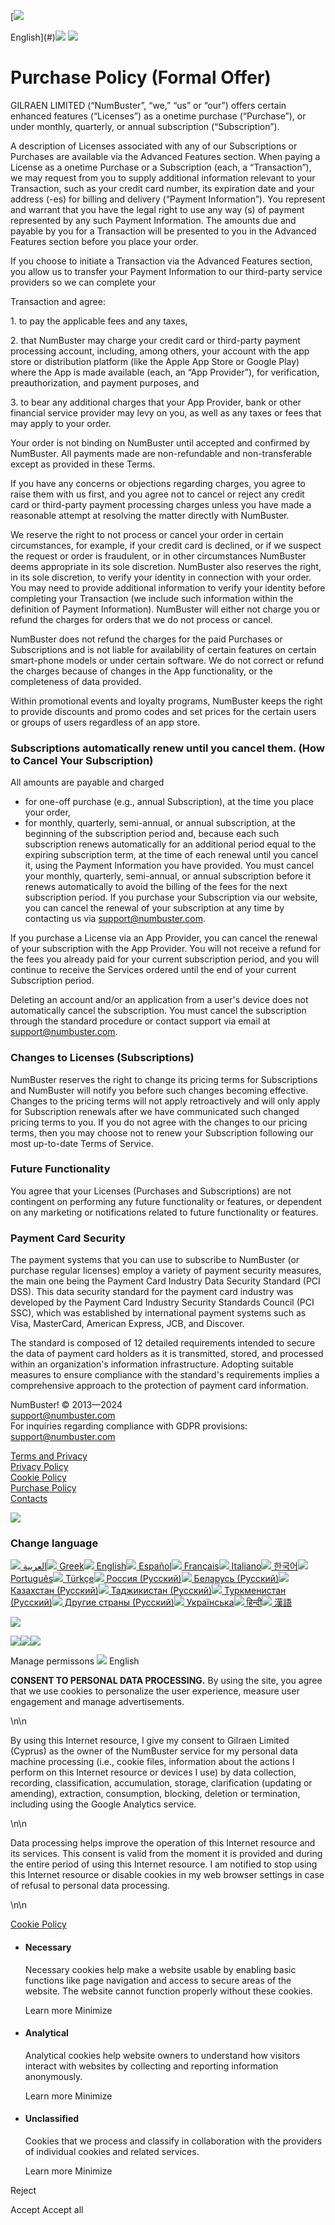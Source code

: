 [![](/images/flag/english.png)

English](#)[![](/images/logo_top_text.svg)](https://numbuster.com/en) [![](/images/logo_top.svg)](https://numbuster.com/en)[](#)

Purchase Policy (Formal Offer)
==============================

GILRAEN LIMITED (“NumBuster”, “we,” “us” or “our”) offers certain enhanced features (“Licenses”) as a onetime purchase (“Purchase”), or under monthly, quarterly, or annual subscription (“Subscription”).

A description of Licenses associated with any of our Subscriptions or Purchases are available via the Advanced Features section. When paying a License as a onetime Purchase or a Subscription (each, a “Transaction”), we may request from you to supply additional information relevant to your Transaction, such as your credit card number, its expiration date and your address (-es) for billing and delivery (“Payment Information”). You represent and warrant that you have the legal right to use any way (s) of payment represented by any such Payment Information. The amounts due and payable by you for a Transaction will be presented to you in the Advanced Features section before you place your order.

If you choose to initiate a Transaction via the Advanced Features section, you allow us to transfer your Payment Information to our third-party service providers so we can complete your

Transaction and agree:

1\. to pay the applicable fees and any taxes,

2\. that NumBuster may charge your credit card or third-party payment processing account, including, among others, your account with the app store or distribution platform (like the Apple App Store or Google Play) where the App is made available (each, an “App Provider”), for verification, preauthorization, and payment purposes, and

3\. to bear any additional charges that your App Provider, bank or other financial service provider may levy on you, as well as any taxes or fees that may apply to your order.

Your order is not binding on NumBuster until accepted and confirmed by NumBuster. All payments made are non-refundable and non-transferable except as provided in these Terms.

If you have any concerns or objections regarding charges, you agree to raise them with us first, and you agree not to cancel or reject any credit card or third-party payment processing charges unless you have made a reasonable attempt at resolving the matter directly with NumBuster.

We reserve the right to not process or cancel your order in certain circumstances, for example, if your credit card is declined, or if we suspect the request or order is fraudulent, or in other circumstances NumBuster deems appropriate in its sole discretion. NumBuster also reserves the right, in its sole discretion, to verify your identity in connection with your order. You may need to provide additional information to verify your identity before completing your Transaction (we include such information within the definition of Payment Information). NumBuster will either not charge you or refund the charges for orders that we do not process or cancel.

NumBuster does not refund the charges for the paid Purchases or Subscriptions and is not liable for availability of certain features on certain smart-phone models or under certain software. We do not correct or refund the charges because of changes in the App functionality, or the completeness of data provided.

Within promotional events and loyalty programs, NumBuster keeps the right to provide discounts and promo codes and set prices for the certain users or groups of users regardless of an app store.

  
  
  

### **Subscriptions automatically renew until you cancel them. (How to Cancel Your Subscription)**

All amounts are payable and charged

* for one-off purchase (e.g., annual Subscription), at the time you place your order,
* for monthly, quarterly, semi-annual, or annual subscription, at the beginning of the subscription period and, because each such subscription renews automatically for an additional period equal to the expiring subscription term, at the time of each renewal until you cancel it, using the Payment Information you have provided. You must cancel your monthly, quarterly, semi-annual, or annual subscription before it renews automatically to avoid the billing of the fees for the next subscription period. If you purchase your Subscription via our website, you can cancel the renewal of your subscription at any time by contacting us via support@numbuster.com.

If you purchase a License via an App Provider, you can cancel the renewal of your subscription with the App Provider. You will not receive a refund for the fees you already paid for your current subscription period, and you will continue to receive the Services ordered until the end of your current Subscription period.

Deleting an account and/or an application from a user's device does not automatically cancel the subscription. You must cancel the subscription through the standard procedure or contact support via email at [support@numbuster.com](mailto:support@numbuster.com).

  
  
  

### **Changes to Licenses (Subscriptions)**

NumBuster reserves the right to change its pricing terms for Subscriptions and NumBuster will notify you before such changes becoming effective. Changes to the pricing terms will not apply retroactively and will only apply for Subscription renewals after we have communicated such changed pricing terms to you. If you do not agree with the changes to our pricing terms, then you may choose not to renew your Subscription following our most up-to-date Terms of Service.

  
  
  

### **Future Functionality**

You agree that your Licenses (Purchases and Subscriptions) are not contingent on performing any future functionality or features, or dependent on any marketing or notifications related to future functionality or features.

  
  

### **Payment Card Security**

The payment systems that you can use to subscribe to NumBuster (or purchase regular licenses) employ a variety of payment security measures, the main one being the Payment Card Industry Data Security Standard (PCI DSS). This data security standard for the payment card industry was developed by the Payment Card Industry Security Standards Council (PCI SSC), which was established by international payment systems such as Visa, MasterCard, American Express, JCB, and Discover.

The standard is composed of 12 detailed requirements intended to secure the data of payment card holders as it is transmitted, stored, and processed within an organization's information infrastructure. Adopting suitable measures to ensure compliance with the standard's requirements implies a comprehensive approach to the protection of payment card information.

  

NumBuster! © 2013—2024  
support@numbuster.com  
For inquiries regarding compliance with GDPR provisions: support@numbuster.com  

[Terms and Privacy](https://numbuster.com/en/tos)  
[Privacy Policy](https://numbuster.com/en/tos#_yqkhhs2gw60k)  
[Cookie Policy](https://numbuster.com/en/cookies)  
[Purchase Policy](https://numbuster.com/en/purchase_policy)  
[Contacts](https://numbuster.com/en/contact)  

![](/images/icon_close.svg)

### Change language

 [![](/images/flag/flag_saudi_arabia.png) العربية](https://numbuster.com/ar/purchase_policy)[![](/images/flag/ελληνικά.png) Greek](https://numbuster.com/gr/purchase_policy)[![](/images/flag/english.png) English](https://numbuster.com/en/purchase_policy)[![](/images/flag/español.png) Español](https://numbuster.com/es/purchase_policy)[![](/images/flag/français.png) Français](https://numbuster.com/fr/purchase_policy)[![](/images/flag/italiano.png) Italiano](https://numbuster.com/it/purchase_policy)[![](/images/flag/한국어.png) 한국어](https://numbuster.com/ko/purchase_policy)[![](/images/flag/português.png) Português](https://numbuster.com/pt/purchase_policy)[![](/images/flag/türkçe.png) Türkçe](https://numbuster.com/tr/purchase_policy)[![](/images/flag/россия.png) Россия (Русский)](https://numbuster.com/ru_RU/purchase_policy)[![](/images/flag/flag_belarus.png) Беларусь (Русский)](https://numbuster.com/ru_BY/purchase_policy)[![](/images/flag/flag_kazakhstan.png) Казахстан (Русский)](https://numbuster.com/ru_KZ/purchase_policy)[![](/images/flag/flag_tajikistan.png) Таджикистан (Русский)](https://numbuster.com/ru_TJ/purchase_policy)[![](/images/flag/flag_turkmenistan.png) Туркменистан (Русский)](https://numbuster.com/ru_TM/purchase_policy)[![](/images/flag/ru.png) Другие страны (Русский)](https://numbuster.com/ru/purchase_policy)[![](/images/flag/українська.png) Українська](https://numbuster.com/uk/purchase_policy)[![](/images/flag/flag_india.png) हिन्दी](https://numbuster.com/hi/purchase_policy)[![](/images/flag/漢語.png) 漢語](https://numbuster.com/zh/purchase_policy)

![](/images/icon_close.svg)

 [![](/images/GP.svg?v=8.14)](https://play.google.com/store/apps/details?id=com.numbuster.android)[![](/images/APS.svg?v=8.14)](https://apps.apple.com/app/id1280556610)[![](/images/APG.svg?v=8.14)](https://appgallery.huawei.com/#/app/C103445883)  
  

Manage permissons ![](/images/flag/english.png) English

**CONSENT TO PERSONAL DATA PROCESSING.** By using the site, you agree that we use cookies to personalize the user experience, measure user engagement and manage advertisements.

\\n\\n

By using this Internet resource, I give my consent to Gilraen Limited (Cyprus) as the owner of the NumBuster service for my personal data machine processing (i.e., cookie files, information about the actions I perform on this Internet resource or devices I use) by data collection, recording, classification, accumulation, storage, clarification (updating or amending), extraction, consumption, blocking, deletion or termination, including using the Google Analytics service.

\\n\\n

Data processing helps improve the operation of this Internet resource and its services. This consent is valid from the moment it is provided and during the entire period of using this Internet resource. I am notified to stop using this Internet resource or disable cookies in my web browser settings in case of refusal to personal data processing.

\\n\\n

[Cookie Policy](https://numbuster.com/en/cookies)

* #### Necessary
    
    Necessary cookies help make a website usable by enabling basic functions like page navigation and access to secure areas of the website. The website cannot function properly without these cookies.
    
    Learn more Minimize
* #### Analytical
    
    Analytical cookies help website owners to understand how visitors interact with websites by collecting and reporting information anonymously.
    
    Learn more Minimize 
* #### Unclassified
    
    Cookies that we process and classify in collaboration with the providers of individual cookies and related services.
    
    Learn more Minimize

Reject

Accept Accept all